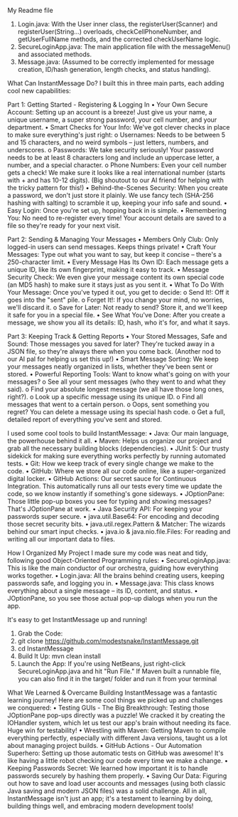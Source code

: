 My Readme file

1.	Login.java: With the User inner class, the registerUser(Scanner) and registerUser(String...) overloads, checkCellPhoneNumber, and getUserFullName methods, and the corrected checkUserName logic.
2.	SecureLoginApp.java: The main application file with the messageMenu() and associated methods.
3.	Message.java: (Assumed to be correctly implemented for message creation, ID/hash generation, length checks, and status handling).

What Can InstantMessage Do?
I built this in three main parts, each adding cool new capabilities:

Part 1: Getting Started - Registering & Logging In
•	Your Own Secure Account: Setting up an account is a breeze! Just give us your name, a unique username, a super strong password, your cell number, and your department.
•	Smart Checks for Your Info: We've got clever checks in place to make sure everything's just right:
o	Usernames: Needs to be between 5 and 15 characters, and no weird symbols – just letters, numbers, and underscores.
o	Passwords: We take security seriously! Your password needs to be at least 8 characters long and include an uppercase letter, a number, and a special character.
o	Phone Numbers: Even your cell number gets a check! We make sure it looks like a real international number (starts with + and has 10-12 digits). (Big shoutout to our AI friend for helping with the tricky pattern for this!)
•	Behind-the-Scenes Security: When you create a password, we don't just store it plainly. We use fancy tech (SHA-256 hashing with salting) to scramble it up, keeping your info safe and sound.
•	Easy Login: Once you're set up, hopping back in is simple.
•	Remembering You: No need to re-register every time! Your account details are saved to a file so they're ready for your next visit.

Part 2: Sending & Managing Your Messages
•	Members Only Club: Only logged-in users can send messages. Keeps things private!
•	Craft Your Messages: Type out what you want to say, but keep it concise – there's a 250-character limit.
•	Every Message Has Its Own ID: Each message gets a unique ID, like its own fingerprint, making it easy to track.
•	Message Security Check: We even give your message content its own special code (an MD5 hash) to make sure it stays just as you sent it.
•	What To Do With Your Message: Once you've typed it out, you get to decide:
o	Send It!: Off it goes into the "sent" pile.
o	Forget It!: If you change your mind, no worries, we'll discard it.
o	Save for Later: Not ready to send? Store it, and we'll keep it safe for you in a special file.
•	See What You've Done: After you create a message, we show you all its details: ID, hash, who it's for, and what it says.

Part 3: Keeping Track & Getting Reports
•	Your Stored Messages, Safe and Sound: Those messages you saved for later? They're tucked away in a JSON file, so they're always there when you come back. (Another nod to our AI pal for helping us set this up!)
•	Smart Message Sorting: We keep your messages neatly organized in lists, whether they've been sent or stored.
•	Powerful Reporting Tools: Want to know what's going on with your messages?
o	See all your sent messages (who they went to and what they said).
o	Find your absolute longest message (we all have those long ones, right?).
o	Look up a specific message using its unique ID.
o	Find all messages that went to a certain person.
o	Oops, sent something you regret? You can delete a message using its special hash code.
o	Get a full, detailed report of everything you've sent and stored.

I used some cool tools to build InstantMessage:
•	Java: Our main language, the powerhouse behind it all.
•	Maven: Helps us organize our project and grab all the necessary building blocks (dependencies).
•	JUnit 5: Our trusty sidekick for making sure everything works perfectly by running automated tests.
•	Git: How we keep track of every single change we make to the code.
•	GitHub: Where we store all our code online, like a super-organized digital locker.
•	GitHub Actions: Our secret sauce for Continuous Integration. This automatically runs all our tests every time we update the code, so we know instantly if something's gone sideways.
•	JOptionPane: Those little pop-up boxes you see for typing and showing messages? That's JOptionPane at work.
•	Java Security API: For keeping your passwords super secure.
•	java.util.Base64: For encoding and decoding those secret security bits.
•	java.util.regex.Pattern & Matcher: The wizards behind our smart input checks.
•	java.io & java.nio.file.Files: For reading and writing all our important data to files.

How I Organized My Project
I made sure my code was neat and tidy, following good Object-Oriented Programming rules:
•	SecureLoginApp.java: This is like the main conductor of our orchestra, guiding how everything works together.
•	Login.java: All the brains behind creating users, keeping passwords safe, and logging you in.
•	Message.java: This class knows everything about a single message – its ID, content, and status.
•	 JOptionPane, so you see those actual pop-up dialogs when you run the app.

It's easy to get InstantMessage up and running!
1.	Grab the Code:
2.	git clone https://github.com/modestsnake/InstantMessage.git
3.	cd InstantMessage
4.	Build It Up: mvn clean install
5.	Launch the App: If you're using NetBeans, just right-click SecureLoginApp.java and hit "Run File." If Maven built a runnable file, you can also find it in the target/ folder and run it from your terminal

What We Learned & Overcame
Building InstantMessage was a fantastic learning journey! Here are some cool things we picked up and challenges we conquered:
•	Testing GUIs - The Big Breakthrough: Testing those JOptionPane pop-ups directly was a puzzle! We cracked it by creating the IOHandler system, which let us test our app's brain without needing its face. Huge win for testability!
•	Wrestling with Maven: Getting Maven to compile everything perfectly, especially with different Java versions, taught us a lot about managing project builds.
•	GitHub Actions - Our Automation Superhero: Setting up those automatic tests on GitHub was awesome! It's like having a little robot checking our code every time we make a change.
•	Keeping Passwords Secret: We learned how important it is to handle passwords securely by hashing them properly.
•	Saving Our Data: Figuring out how to save and load user accounts and messages (using both classic Java saving and modern JSON files) was a solid challenge.
All in all, InstantMessage isn't just an app; it's a testament to learning by doing, building things well, and embracing modern development tools!
